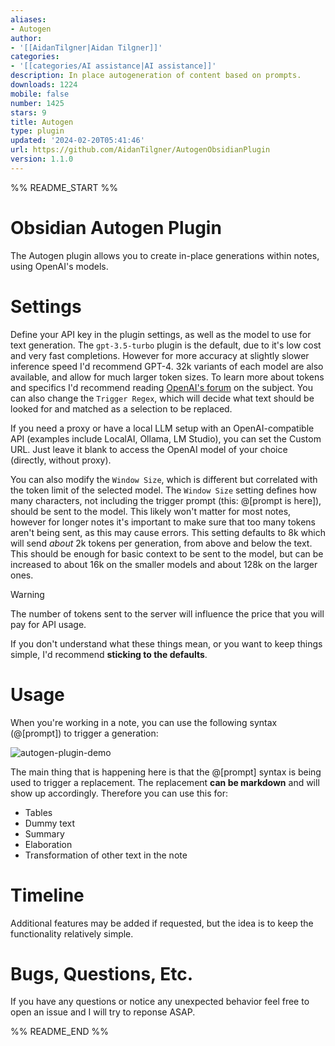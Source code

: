 ```yaml
---
aliases:
- Autogen
author:
- '[[AidanTilgner|Aidan Tilgner]]'
categories:
- '[[categories/AI assistance|AI assistance]]'
description: In place autogeneration of content based on prompts.
downloads: 1224
mobile: false
number: 1425
stars: 9
title: Autogen
type: plugin
updated: '2024-02-20T05:41:46'
url: https://github.com/AidanTilgner/AutogenObsidianPlugin
version: 1.1.0
---
```


%% README_START %%

# Obsidian Autogen Plugin
The Autogen plugin allows you to create in-place generations within notes, using OpenAI's models.

# Settings
Define your API key in the plugin settings, as well as the model to use for text generation. The `gpt-3.5-turbo` plugin is the default, due to it's low cost and very fast completions. However for more accuracy at slightly slower inference speed I'd recommend GPT-4. 32k variants of each model are also available, and allow for much larger token sizes. To learn more about tokens and specifics I'd recommend reading [OpenAI's forum](https://help.openai.com/en/articles/4936856-what-are-tokens-and-how-to-count-them) on the subject. You can also change the `Trigger Regex`, which will decide what text should be looked for and matched as a selection to be replaced.

If you need a proxy or have a local LLM setup with an OpenAI-compatible API (examples include LocalAI, Ollama, LM Studio), you can set the Custom URL. Just leave it blank to access the OpenAI model of your choice (directly, without proxy).

You can also modify the `Window Size`, which is different but correlated with the token limit of the selected model. The `Window Size` setting defines how many characters, not including the trigger prompt (this: @[prompt is here]), should be sent to the model. This likely won't matter for most notes, however for longer notes it's important to make sure that too many tokens aren't being sent, as this may cause errors. This setting defaults to 8k which will send _about_ 2k tokens per generation, from above and below the text. This should be enough for basic context to be sent to the model, but can be increased to about 16k on the smaller models and about 128k on the larger ones.

> [!warning]
> The number of tokens sent to the server will influence the price that you will pay for API usage.

If you don't understand what these things mean, or you want to keep things simple, I'd recommend **sticking to the defaults**.


# Usage
When you're working in a note, you can use the following syntax (@[prompt]) to trigger a generation:

![autogen-plugin-demo](https://github.com/AidanTilgner/AutogenObsidianPlugin/assets/45406132/452c333b-d7bb-4b13-b9fa-233069b4e5f5)


The main thing that is happening here is that the @[prompt] syntax is being used to trigger a replacement. The replacement **can be markdown** and will show up accordingly. Therefore you can use this for:
- Tables
- Dummy text
- Summary
- Elaboration
- Transformation of other text in the note

# Timeline
Additional features may be added if requested, but the idea is to keep the functionality relatively simple.

# Bugs, Questions, Etc.
If you have any questions or notice any unexpected behavior feel free to open an issue and I will try to reponse ASAP.


%% README_END %%